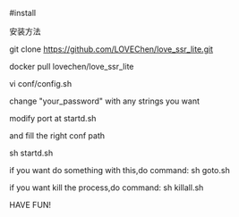 #install

安装方法

git clone https://github.com/LOVEChen/love_ssr_lite.git

docker pull lovechen/love_ssr_lite

vi conf/config.sh

change "your_password" with any strings you want

modify port at startd.sh

and fill the right conf path

sh startd.sh



if you want do something with this,do command:
sh goto.sh

if you want kill the process,do command:
sh killall.sh


HAVE FUN!
